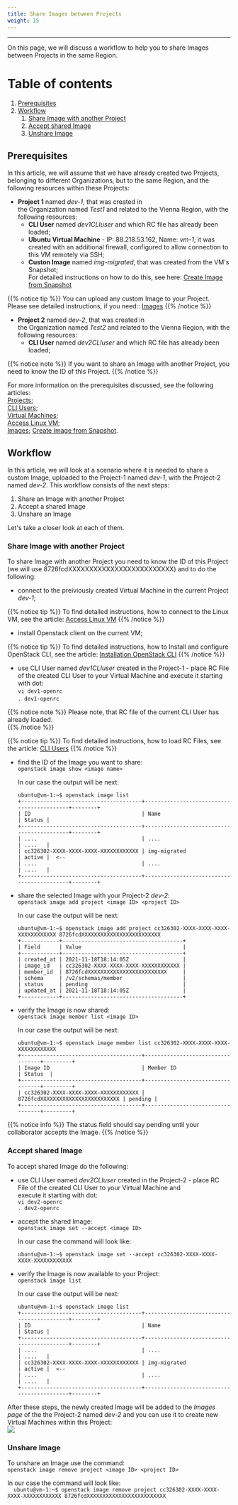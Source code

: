 ```yaml
---
title: Share Images between Projects
weight: 15
---
```

___
On this page, we will discuss a workflow to help you to share Images between Projects in the same Region.

# Table of contents
1. [Prerequisites](#prerequisites)
2. [Workflow](#workflow)
    1. [Share Image with another Project](#share-image-with-another-project)
    2. [Accept shared Image](#accept-shared-image)
    3. [Unshare Image](#unshare-image)

## Prerequisites
In this article, we will assume that we have already created two Projects, belonging to different Organizations, but to the same Region, and the following resources within these Projects:

- **Project 1** named *dev-1*, that was created in the Organization named *Test1* and related to the Vienna Region, with the following resources:
  - **CLI User** named *dev1CLIuser* and which RC file has already been loaded;  
  - **Ubuntu Virtual Machine** - IP: 88.218.53.162, Name: *vm-1*; it was created with an additional firewall, configured to allow connection to this VM remotely via SSH;
  - **Custon Image** named *img-migrated*, that was created from the VM's Snapshot;   
  For detailed instructions on how to do this, see here: [Create Image from Snapshot](https://docs.ventuscloud.eu/products/images/image-from-snapshot/)

{{% notice tip %}}
You can upload any custom Image to your Project. Please see detailed instructions, if you need:: [Images](https://docs.ventuscloud.eu/products/images/custom-images/)
{{% /notice %}} 

- **Project 2** named *dev-2*, that was created in the Organization named *Test2* and related to the Vienna Region, with the following resources:
  - **CLI User** named *dev2CLIuser* and which RC file has already been loaded;  

{{% notice note %}}
If you want to share an Image with another Project, you need to know the ID of this Project. 
{{% /notice %}} 

For more information on the prerequisites discussed, see the following articles:    
    [Projects](https://docs.ventuscloud.eu/getting-started/projects/);  
    [CLI Users](https://docs.ventuscloud.eu/products/security/cli-users/);   
    [Virtual Machines](https://docs.ventuscloud.eu/products/compute/virtual-machines/);        
    [Access Linux VM](https://docs.ventuscloud.eu/products/compute/connect-linux-vm/);  
    [Images](https://docs.ventuscloud.eu/products/images/custom-images/); 
    [Create Image from Snapshot](https://docs.ventuscloud.eu/products/images/image-from-snapshot/).


## Workflow
In this article, we will look at a scenario where it is needed to share a custom Image, uploaded to the Project-1 named *dev-1*, with the Project-2 named *dev-2*.
This workflow consists of the next steps:
1. Share an Image with another Project
2. Accept a shared Image
3. Unshare an Image

Let's take a closer look at each of them.

### Share Image with another Project
To share Image with another Project you need to know the ID of this Project (we will use 8726fcdXXXXXXXXXXXXXXXXXXXXXXXXX) and to do the following:

- connect to the preiviously created Virtual Machine in the current Project *dev-1*; 

{{% notice tip %}}
To find detailed instructions, how to connect to the Linux VM, see the article: [Access Linux VM](https://docs.ventuscloud.eu/products/compute/connect-linux-vm/)
{{% /notice %}} 

- install Openstack client on the current VM;

{{% notice tip %}}
To find detailed instructions, how to Install and configure OpenStack CLI, see the article: [Installation OpenStack CLI](https://docs.ventuscloud.eu/tutorials-advanced/installation-openstack-cli/)
{{% /notice %}} 

- use CLI User named *dev1CLIuser* created in the Project-1 - place RC File of the created CLI User to your Virtual Machine and execute it starting with dot:    
    `vi dev1-openrc`    
    `. dev1-openrc` 

{{% notice note %}}
Please note, that RC file of the current CLI User has already loaded.   
{{% /notice %}} 

{{% notice tip %}}
To find detailed instructions, how to load RC Files, see the article: [CLI Users](https://docs.ventuscloud.eu/products/security/cli-users/)
{{% /notice %}} 

-  find the ID of the Image you want to share:  
    `openstack image show <image name>`  
    
    In our case the output will be next:    
    ```  
    ubuntu@vm-1:~$ openstack image list  
    +--------------------------------------+-------------------------------------------+--------+
    | ID                                   | Name                                      | Status |
    +--------------------------------------+-------------------------------------------+--------+
    | ....                                 | ....                                      | ....   |
    | cc326302-XXXX-XXXX-XXXX-XXXXXXXXXXXX | img-migrated                              | active |  <--
    | ....                                 | ....                                      | ....   |
    +--------------------------------------+-------------------------------------------+--------+
    ```

- share the selected Image with your Project-2 *dev-2*:    
    `openstack image add project <image ID> <project ID>`  

    In our case the output will be next:    
    ```  
    ubuntu@vm-1:~$ openstack image add project cc326302-XXXX-XXXX-XXXX-XXXXXXXXXXXX 8726fcdXXXXXXXXXXXXXXXXXXXXXXXXX
    +------------+--------------------------------------+
    | Field      | Value                                |
    +------------+--------------------------------------+
    | created_at | 2021-11-18T18:14:05Z                 |
    | image_id   | cc326302-XXXX-XXXX-XXXX-XXXXXXXXXXXX |
    | member_id  | 8726fcdXXXXXXXXXXXXXXXXXXXXXXXXX     |
    | schema     | /v2/schemas/member                   |
    | status     | pending                              |
    | updated_at | 2021-11-18T18:14:05Z                 |
    +------------+--------------------------------------+
    ```

- verify the Image is now shared:  
    `openstack image member list <image ID>`  

    In our case the output will be next:    
    ```  
    ubuntu@vm-1:~$ openstack image member list cc326302-XXXX-XXXX-XXXX-XXXXXXXXXXXX
    +--------------------------------------+----------------------------------+---------+
    | Image ID                             | Member ID                        | Status  |
    +--------------------------------------+----------------------------------+---------+
    | cc326302-XXXX-XXXX-XXXX-XXXXXXXXXXXX | 8726fcdXXXXXXXXXXXXXXXXXXXXXXXXX | pending |
    +--------------------------------------+----------------------------------+---------+
    ```

{{% notice info %}}
The status field should say pending until your collaborator accepts the Image.
{{% /notice %}} 

### Accept shared Image
To accept shared Image do the following:

* use CLI User named *dev2CLIuser* created in the Project-2 - place RC File of the created CLI User to your Virtual Machine and execute it starting with dot:    
    `vi dev2-openrc`    
    `. dev2-openrc` 

* accept the shared Image:  
    `openstack image set --accept <image ID>`

    In our case the command will look like:  
    ```  
    ubuntu@vm-1:~$ openstack image set --accept cc326302-XXXX-XXXX-XXXX-XXXXXXXXXXXX
    ```

* verify the Image is now available to your Project:  
    `openstack image list`  

    In our case the output will be next:  
    ```  
    ubuntu@vm-1:~$ openstack image list  
    +--------------------------------------+-------------------------------------------+--------+
    | ID                                   | Name                                      | Status |
    +--------------------------------------+-------------------------------------------+--------+
    | ....                                 | ....                                      | ....   |
    | cc326302-XXXX-XXXX-XXXX-XXXXXXXXXXXX | img-migrated                              | active |  <--
    | ....                                 | ....                                      | ....   |
    +--------------------------------------+-------------------------------------------+--------+
    ```

After these steps, the newly created Image will be added to the *Images page* of the the Project-2 named *dev-2* and you can use it to create new Virtual Machines within this Project:   
![](../../../assets/images/tutorials/0-9.png?classes=border,shadow) 

### Unshare Image
To unshare an Image use the command:    
    `openstack image remove project <image ID> <project ID>`   
    
In our case the command will look like:   
    ```  
    ubuntu@vm-1:~$ openstack image remove project cc326302-XXXX-XXXX-XXXX-XXXXXXXXXXXX 8726fcdXXXXXXXXXXXXXXXXXXXXXXXXX
    ```

